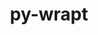 ---
title: "py-wrapt"
layout: cache
categories: [package, develop-2024-03-24]
meta: {"versions": ["1.14.1", "1.15.0"], "compilers": ["gcc@=11.4.0", "gcc@=7.3.1"], "oss": ["amzn2", "ubuntu22.04"], "platforms": ["linux"], "targets": ["aarch64", "neoverse_n1", "neoverse_v1", "neoverse_v2", "x86_64_v3"], "stacks": ["aws-isc", "aws-isc-aarch64", "e4s", "e4s-neoverse-v2", "e4s-neoverse_v1", "ml-linux-x86_64-cpu", "ml-linux-x86_64-cuda", "root"], "num_specs": 8, "num_specs_by_stack": {"root": 8, "aws-isc-aarch64": 2, "aws-isc": 1, "e4s-neoverse_v1": 1, "e4s-neoverse-v2": 1, "ml-linux-x86_64-cpu": 2, "ml-linux-x86_64-cuda": 2, "e4s": 1}}
spec_details: [{"hash": "fqatgrei3hf5npoll3q2jejapd6db4tl", "compiler": "gcc@=7.3.1", "versions": ["1.15.0"], "os": "amzn2", "platform": "linux", "target": "aarch64", "variants": ["build_system=python_pip"], "stacks": ["root", "aws-isc-aarch64"], "size": "-", "tarball": "https://binaries.spack.io/develop-2024-03-24/build_cache/linux-amzn2-aarch64/gcc-7.3.1/py-wrapt-1.15.0/linux-amzn2-aarch64-gcc-7.3.1-py-wrapt-1.15.0-fqatgrei3hf5npoll3q2jejapd6db4tl.spack"}, {"hash": "cw6uaff3kqumbe7oxa3yhjpjph6csqhs", "compiler": "gcc@=7.3.1", "versions": ["1.15.0"], "os": "amzn2", "platform": "linux", "target": "neoverse_n1", "variants": ["build_system=python_pip"], "stacks": ["root", "aws-isc-aarch64"], "size": "-", "tarball": "https://binaries.spack.io/develop-2024-03-24/build_cache/linux-amzn2-neoverse_n1/gcc-7.3.1/py-wrapt-1.15.0/linux-amzn2-neoverse_n1-gcc-7.3.1-py-wrapt-1.15.0-cw6uaff3kqumbe7oxa3yhjpjph6csqhs.spack"}, {"hash": "qgaqsxiootzx3c5uhpavxu5mi2shvnlr", "compiler": "gcc@=7.3.1", "versions": ["1.15.0"], "os": "amzn2", "platform": "linux", "target": "x86_64_v3", "variants": ["build_system=python_pip"], "stacks": ["aws-isc", "root"], "size": "-", "tarball": "https://binaries.spack.io/develop-2024-03-24/build_cache/linux-amzn2-x86_64_v3/gcc-7.3.1/py-wrapt-1.15.0/linux-amzn2-x86_64_v3-gcc-7.3.1-py-wrapt-1.15.0-qgaqsxiootzx3c5uhpavxu5mi2shvnlr.spack"}, {"hash": "gxboi53brdb2uffj4aonuapvxak7okqu", "compiler": "gcc@=11.4.0", "versions": ["1.15.0"], "os": "ubuntu22.04", "platform": "linux", "target": "neoverse_v1", "variants": ["build_system=python_pip"], "stacks": ["e4s-neoverse_v1", "root"], "size": "-", "tarball": "https://binaries.spack.io/develop-2024-03-24/build_cache/linux-ubuntu22.04-neoverse_v1/gcc-11.4.0/py-wrapt-1.15.0/linux-ubuntu22.04-neoverse_v1-gcc-11.4.0-py-wrapt-1.15.0-gxboi53brdb2uffj4aonuapvxak7okqu.spack"}, {"hash": "mqvef2vd7cd6jzjjb2onhhjcto6ycr4f", "compiler": "gcc@=11.4.0", "versions": ["1.15.0"], "os": "ubuntu22.04", "platform": "linux", "target": "neoverse_v2", "variants": ["build_system=python_pip"], "stacks": ["e4s-neoverse-v2", "root"], "size": "-", "tarball": "https://binaries.spack.io/develop-2024-03-24/build_cache/linux-ubuntu22.04-neoverse_v2/gcc-11.4.0/py-wrapt-1.15.0/linux-ubuntu22.04-neoverse_v2-gcc-11.4.0-py-wrapt-1.15.0-mqvef2vd7cd6jzjjb2onhhjcto6ycr4f.spack"}, {"hash": "po2sf6qvpewqi2sfsu3efa4pp45ujkq4", "compiler": "gcc@=11.4.0", "versions": ["1.15.0"], "os": "ubuntu22.04", "platform": "linux", "target": "x86_64_v3", "variants": ["build_system=python_pip"], "stacks": ["ml-linux-x86_64-cpu", "root", "ml-linux-x86_64-cuda"], "size": "-", "tarball": "https://binaries.spack.io/develop-2024-03-24/build_cache/linux-ubuntu22.04-x86_64_v3/gcc-11.4.0/py-wrapt-1.15.0/linux-ubuntu22.04-x86_64_v3-gcc-11.4.0-py-wrapt-1.15.0-po2sf6qvpewqi2sfsu3efa4pp45ujkq4.spack"}, {"hash": "ze2acqcts73ijdppr6svjhqtcayxwyps", "compiler": "gcc@=11.4.0", "versions": ["1.14.1"], "os": "ubuntu22.04", "platform": "linux", "target": "x86_64_v3", "variants": ["build_system=python_pip"], "stacks": ["ml-linux-x86_64-cpu", "root", "ml-linux-x86_64-cuda"], "size": "-", "tarball": "https://binaries.spack.io/develop-2024-03-24/build_cache/linux-ubuntu22.04-x86_64_v3/gcc-11.4.0/py-wrapt-1.14.1/linux-ubuntu22.04-x86_64_v3-gcc-11.4.0-py-wrapt-1.14.1-ze2acqcts73ijdppr6svjhqtcayxwyps.spack"}, {"hash": "lm6ox7ghaq3tewhbpdk5xjga2vk5at5d", "compiler": "gcc@=11.4.0", "versions": ["1.15.0"], "os": "ubuntu22.04", "platform": "linux", "target": "x86_64_v3", "variants": ["build_system=python_pip"], "stacks": ["e4s", "root"], "size": "-", "tarball": "https://binaries.spack.io/develop-2024-03-24/build_cache/linux-ubuntu22.04-x86_64_v3/gcc-11.4.0/py-wrapt-1.15.0/linux-ubuntu22.04-x86_64_v3-gcc-11.4.0-py-wrapt-1.15.0-lm6ox7ghaq3tewhbpdk5xjga2vk5at5d.spack"}]
---